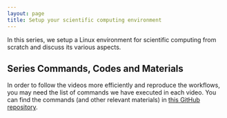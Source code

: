 ```yaml
---
layout: page
title: Setup your scientific computing environment
---
```


In this series, we setup a Linux environment for scientific computing from scratch and discuss its various aspects. 

## Series Commands, Codes and Materials

In order to follow the videos more efficiently and reproduce the workflows, you may need the list of commands we have executed in each video. You can find the commands (and other relevant materials) in [this GitHub repository](https://drive.google.com/drive/folders/1emHuLLkXBkJoCii_4obBy9PNRlK7n1Vq?usp=sharing).

<!-- ## Videos

1. [**Introducing Postprocessing Projects**](https://www.youtube.com/watch?v=AFkeKoq4SXo)
[![presentation](http://img.youtube.com/vi/AFkeKoq4SXo/0.jpg){: style="max-width: 300px; height: auto;"}](https://www.youtube.com/watch?v=AFkeKoq4SXo) -->
